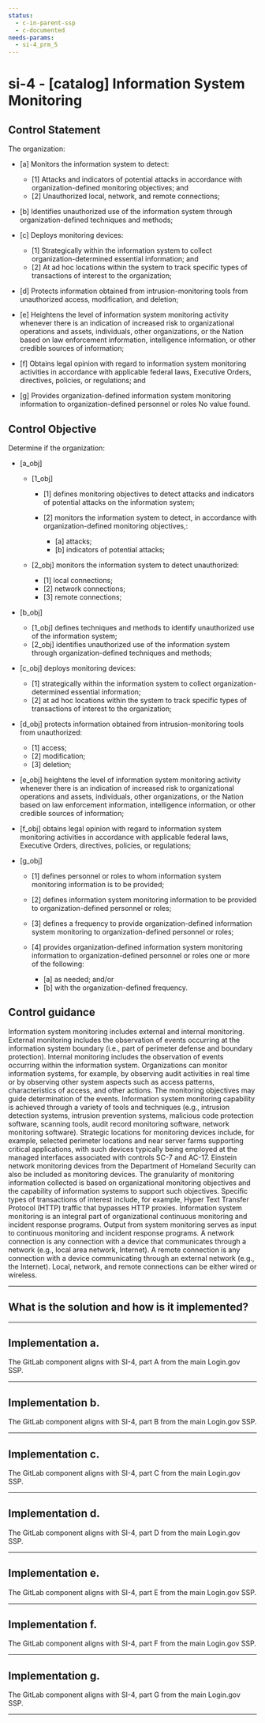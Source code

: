 ```yaml
---
status:
  - c-in-parent-ssp
  - c-documented
needs-params:
  - si-4_prm_5
---
```


# si-4 - \[catalog\] Information System Monitoring

## Control Statement

The organization:

- \[a\] Monitors the information system to detect:

  - \[1\] Attacks and indicators of potential attacks in accordance with organization-defined monitoring objectives; and
  - \[2\] Unauthorized local, network, and remote connections;

- \[b\] Identifies unauthorized use of the information system through organization-defined techniques and methods;

- \[c\] Deploys monitoring devices:

  - \[1\] Strategically within the information system to collect organization-determined essential information; and
  - \[2\] At ad hoc locations within the system to track specific types of transactions of interest to the organization;

- \[d\] Protects information obtained from intrusion-monitoring tools from unauthorized access, modification, and deletion;

- \[e\] Heightens the level of information system monitoring activity whenever there is an indication of increased risk to organizational operations and assets, individuals, other organizations, or the Nation based on law enforcement information, intelligence information, or other credible sources of information;

- \[f\] Obtains legal opinion with regard to information system monitoring activities in accordance with applicable federal laws, Executive Orders, directives, policies, or regulations; and

- \[g\] Provides organization-defined information system monitoring information to organization-defined personnel or roles No value found.

## Control Objective

Determine if the organization:

- \[a_obj\]

  - \[1_obj\]

    - \[1\] defines monitoring objectives to detect attacks and indicators of potential attacks on the information system;
    - \[2\] monitors the information system to detect, in accordance with organization-defined monitoring objectives,:

      - \[a\] attacks;
      - \[b\] indicators of potential attacks;

  - \[2_obj\] monitors the information system to detect unauthorized:

    - \[1\] local connections;
    - \[2\] network connections;
    - \[3\] remote connections;

- \[b_obj\]

  - \[1_obj\] defines techniques and methods to identify unauthorized use of the information system;
  - \[2_obj\] identifies unauthorized use of the information system through organization-defined techniques and methods;

- \[c_obj\] deploys monitoring devices:

  - \[1\] strategically within the information system to collect organization-determined essential information;
  - \[2\] at ad hoc locations within the system to track specific types of transactions of interest to the organization;

- \[d_obj\] protects information obtained from intrusion-monitoring tools from unauthorized:

  - \[1\] access;
  - \[2\] modification;
  - \[3\] deletion;

- \[e_obj\] heightens the level of information system monitoring activity whenever there is an indication of increased risk to organizational operations and assets, individuals, other organizations, or the Nation based on law enforcement information, intelligence information, or other credible sources of information;

- \[f_obj\] obtains legal opinion with regard to information system monitoring activities in accordance with applicable federal laws, Executive Orders, directives, policies, or regulations;

- \[g_obj\]

  - \[1\] defines personnel or roles to whom information system monitoring information is to be provided;
  - \[2\] defines information system monitoring information to be provided to organization-defined personnel or roles;
  - \[3\] defines a frequency to provide organization-defined information system monitoring to organization-defined personnel or roles;
  - \[4\] provides organization-defined information system monitoring information to organization-defined personnel or roles one or more of the following:

    - \[a\] as needed; and/or
    - \[b\] with the organization-defined frequency.

## Control guidance

Information system monitoring includes external and internal monitoring. External monitoring includes the observation of events occurring at the information system boundary (i.e., part of perimeter defense and boundary protection). Internal monitoring includes the observation of events occurring within the information system. Organizations can monitor information systems, for example, by observing audit activities in real time or by observing other system aspects such as access patterns, characteristics of access, and other actions. The monitoring objectives may guide determination of the events. Information system monitoring capability is achieved through a variety of tools and techniques (e.g., intrusion detection systems, intrusion prevention systems, malicious code protection software, scanning tools, audit record monitoring software, network monitoring software). Strategic locations for monitoring devices include, for example, selected perimeter locations and near server farms supporting critical applications, with such devices typically being employed at the managed interfaces associated with controls SC-7 and AC-17. Einstein network monitoring devices from the Department of Homeland Security can also be included as monitoring devices. The granularity of monitoring information collected is based on organizational monitoring objectives and the capability of information systems to support such objectives. Specific types of transactions of interest include, for example, Hyper Text Transfer Protocol (HTTP) traffic that bypasses HTTP proxies. Information system monitoring is an integral part of organizational continuous monitoring and incident response programs. Output from system monitoring serves as input to continuous monitoring and incident response programs. A network connection is any connection with a device that communicates through a network (e.g., local area network, Internet). A remote connection is any connection with a device communicating through an external network (e.g., the Internet). Local, network, and remote connections can be either wired or wireless.

______________________________________________________________________

## What is the solution and how is it implemented?

<!-- Please leave this section blank and enter implementation details in the parts below. -->

______________________________________________________________________

## Implementation a.

The GitLab component aligns with SI-4, part A from the main Login.gov SSP.

______________________________________________________________________

## Implementation b.

The GitLab component aligns with SI-4, part B from the main Login.gov SSP.

______________________________________________________________________

## Implementation c.

The GitLab component aligns with SI-4, part C from the main Login.gov SSP.

______________________________________________________________________

## Implementation d.

The GitLab component aligns with SI-4, part D from the main Login.gov SSP.

______________________________________________________________________

## Implementation e.

The GitLab component aligns with SI-4, part E from the main Login.gov SSP.

______________________________________________________________________

## Implementation f.

The GitLab component aligns with SI-4, part F from the main Login.gov SSP.

______________________________________________________________________

## Implementation g.

The GitLab component aligns with SI-4, part G from the main Login.gov SSP.

______________________________________________________________________
